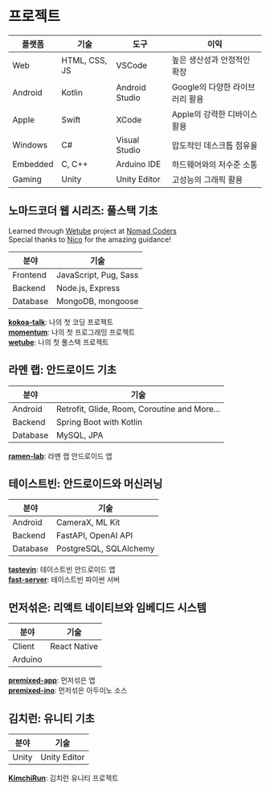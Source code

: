 # 프로젝트

| 플랫폼   | 기술          | 도구           | 이익                            |
| -------- | ------------- | -------------- | ------------------------------- |
| Web      | HTML, CSS, JS | VSCode         | 높은 생산성과 안정적인 확장     |
| Android  | Kotlin        | Android Studio | Google의 다양한 라이브러리 활용 |
| Apple    | Swift         | XCode          | Apple의 강력한 디바이스 활용    |
| Windows  | C#            | Visual Studio  | 압도적인 데스크톱 점유율        |
| Embedded | C, C++        | Arduino IDE    | 하드웨어와의 저수준 소통        |
| Gaming   | Unity         | Unity Editor   | 고성능의 그래픽 활용            |

## 노마드코더 웹 시리즈: 풀스택 기초

Learned through [Wetube](https://github.com/yurucoder/wetube) project at [Nomad Coders](https://nomadcoders.co/wetube)  
Special thanks to [Nico](https://github.com/serranoarevalo) for the amazing guidance!

| 분야     | 기술                  |
| -------- | --------------------- |
| Frontend | JavaScript, Pug, Sass |
| Backend  | Node.js, Express      |
| Database | MongoDB, mongoose     |

[**kokoa-talk**](https://github.com/yurucoder/kokoa-talk): 나의 첫 코딩 프로젝트  
[**momentum**](https://github.com/yurucoder/momentum): 나의 첫 프로그래밍 프로젝트  
[**wetube**](https://github.com/yurucoder/wetube): 나의 첫 풀스택 프로젝트

## 라멘 랩: 안드로이드 기초

| 분야     | 기술                                         |
| -------- | -------------------------------------------- |
| Android  | Retrofit, Glide, Room, Coroutine and More... |
| Backend  | Spring Boot with Kotlin                      |
| Database | MySQL, JPA                                   |

[**ramen-lab**](https://github.com/yurucoder/ramen-lab): 라멘 랩 안드로이드 앱

## 테이스트빈: 안드로이드와 머신러닝

| 분야     | 기술                   |
| -------- | ---------------------- |
| Android  | CameraX, ML Kit        |
| Backend  | FastAPI, OpenAI API    |
| Database | PostgreSQL, SQLAlchemy |

[**tastevin**](https://github.com/yurucoder/tastevin): 테이스트빈 안드로이드 앱  
[**fast-server**](https://github.com/yurucoder/fast-server): 테이스트빈 파이썬 서버

## 먼저섞은: 리액트 네이티브와 임베디드 시스템

| 분야    | 기술         |
| ------- | ------------ |
| Client  | React Native |
| Arduino |              |

[**premixed-app**](https://github.com/yurucoder/premixed-app): 먼저섞은 앱  
[**premixed-ino**](https://github.com/yurucoder/premixed-ino): 먼저섞은 아두이노 소스

## 김치런: 유니티 기초

| 분야  | 기술         |
| ----- | ------------ |
| Unity | Unity Editor |

[**KimchiRun**](https://github.com/yurucoder/KimchiRun): 김치런 유니티 프로젝트
